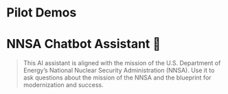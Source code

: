 # Pilot Demos

  

# NNSA Chatbot Assistant 🤖

> This AI assistant is aligned with the mission of the U.S. Department of Energy’s National Nuclear Security Administration (NNSA). Use it to ask questions about the mission of the NNSA and the blueprint for modernization and success.
> 





<script async
  src="https://gtk75zabk6fwh7cae4r55h4g.agents.do-ai.run/static/chatbot/widget.js"
  data-agent-id="8a710683-2cdc-11f0-bf8f-4e013e2ddde4"
  data-chatbot-id="MsOoKYXBmjGejfcBfi0QNKnqVoCHdY2w"
  data-name="agent-nnsa Chatbot"
  data-primary-color="#031B4E"
  data-secondary-color="#E5E8ED"
  data-button-background-color="#0061EB"
  data-starting-message="Hello! I am Noah the NNSA assistant. How can I help you today?"
  data-logo="https://ocrobotix.github.io/nnsa/_static/images/gordon.png">
</script>




# 






> 







